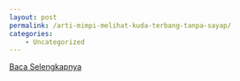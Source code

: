 ```yaml
---
layout: post
permalink: /arti-mimpi-melihat-kuda-terbang-tanpa-sayap/
categories:
    - Uncategorized
---
```


[Baca Selengkapnya](/08)